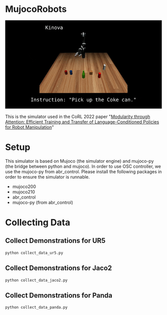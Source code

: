 # MujocoRobots

![](images/transfer_robots.gif)

This is the simulator used in the CoRL 2022 paper "[Modularity through Attention: Efficient Training and Transfer of Language-Conditioned Policies for Robot Manipulation](http://languageforrobots.com/)"



# Setup
This simulator is based on Mujoco (the simulator engine) and mujoco-py (the bridge between python and mujoco). In order to use OSC controller, we use the mujoco-py from abr_control. Please install the following packages in order to ensure the simulator is runnable.
- mujoco200
- mujoco210
- abr_control
- mujoco-py (from abr_control)

# Collecting Data
## Collect Demonstrations for UR5
```
python collect_data_ur5.py
```

## Collect Demonstrations for Jaco2
```
python collect_data_jaco2.py
```

## Collect Demonstrations for Panda
```
python collect_data_panda.py
```